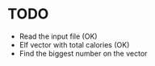 # TODO

- Read the input file (OK)
- Elf vector with total calories (OK)
- Find the biggest number on the vector